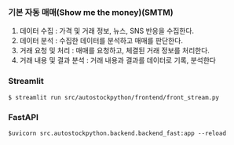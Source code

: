 ### 기본 자동 매매(Show me the money)(SMTM)
1. 데이터 수집 : 가격 및 거래 정보, 뉴스, SNS 반응을 수집한다.
2. 데이터 분석 : 수집한 데이터를 분석하고 매매를 판단한다.
3. 거래 요청 및 처리 : 매매를 요청하고, 체결된 거래 정보를 처리한다.
4. 거래 내용 및 결과 분석 : 거래 내용과 결과를 데이터로 기록, 분석한다

### Streamlit 
```
$ streamlit run src/autostockpython/frontend/front_stream.py
```

### FastAPI
```
$uvicorn src.autostockpython.backend.backend_fast:app --reload
```

###
 
